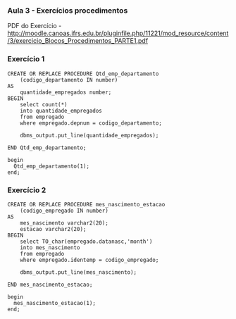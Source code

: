 ### Aula 3 - Exercícios procedimentos
PDF do Exercício - 
http://moodle.canoas.ifrs.edu.br/pluginfile.php/11221/mod_resource/content/3/exercicio_Blocos_Procedimentos_PARTE1.pdf

### Exercício 1
```
CREATE OR REPLACE PROCEDURE Qtd_emp_departamento
    (codigo_departamento IN number)
AS
    quantidade_empregados number;
BEGIN
    select count(*)
    into quantidade_empregados
    from empregado
    where empregado.depnum = codigo_departamento;
    
    dbms_output.put_line(quantidade_empregados);
    
END Qtd_emp_departamento;

begin
  Qtd_emp_departamento(1);
end;
```

### Exercício 2

```
CREATE OR REPLACE PROCEDURE mes_nascimento_estacao
    (codigo_empregado IN number)
AS
    mes_nascimento varchar2(20);
    estacao varchar2(20);
BEGIN
    select TO_char(empregado.datanasc,'month')
    into mes_nascimento
    from empregado
    where empregado.identemp = codigo_empregado;
    
    dbms_output.put_line(mes_nascimento);
    
END mes_nascimento_estacao;

begin
  mes_nascimento_estacao(1);
end;

```
